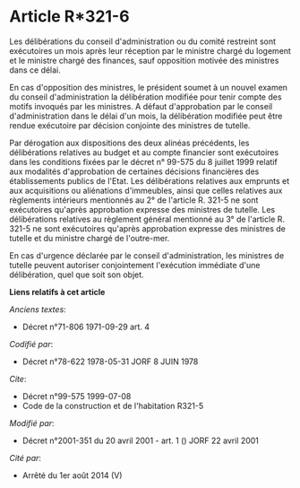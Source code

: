 # Article R*321-6

Les délibérations du conseil d'administration ou du comité restreint sont exécutoires un mois après leur réception par le
ministre chargé du logement et le ministre chargé des finances, sauf opposition motivée des ministres dans ce délai.

En cas d'opposition des ministres, le président soumet à un nouvel examen du conseil d'administration la délibération
modifiée pour tenir compte des motifs invoqués par les ministres. A défaut d'approbation par le conseil d'administration dans
le délai d'un mois, la délibération modifiée peut être rendue exécutoire par décision conjointe des ministres de tutelle.

Par dérogation aux dispositions des deux alinéas précédents, les délibérations relatives au budget et au compte financier
sont exécutoires dans les conditions fixées par le décret n° 99-575 du 8 juillet 1999 relatif aux modalités d'approbation de
certaines décisions financières des établissements publics de l'Etat. Les délibérations relatives aux emprunts et aux
acquisitions ou aliénations d'immeubles, ainsi que celles relatives aux règlements intérieurs mentionnés au 2° de l'article
R. 321-5 ne sont exécutoires qu'après approbation expresse des ministres de tutelle. Les délibérations relatives au règlement
général mentionné au 3° de l'article R. 321-5 ne sont exécutoires qu'après approbation expresse des ministres de tutelle et
du ministre chargé de l'outre-mer.

En cas d'urgence déclarée par le conseil d'administration, les ministres de tutelle peuvent autoriser conjointement
l'exécution immédiate d'une délibération, quel que soit son objet.

**Liens relatifs à cet article**

_Anciens textes_:

  - Décret n°71-806 1971-09-29 art. 4

_Codifié par_:

  - Décret n°78-622 1978-05-31 JORF 8 JUIN 1978

_Cite_:

  - Décret n°99-575 1999-07-08
  - Code de la construction et de l'habitation R321-5

_Modifié par_:

  - Décret n°2001-351 du 20 avril 2001 - art. 1 () JORF 22 avril 2001

_Cité par_:

  - Arrêté du 1er août 2014 (V)
